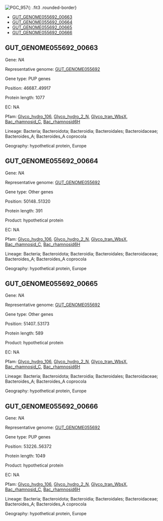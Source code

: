 ![PGC_957](../static/images/Clusters_figure/PGC_957.jpg){: .fit3 .rounded-border}

<ul id="myTab" class="nav nav-tabs">
  <li class="active">
        <a href="#tab1" data-toggle="tab">GUT_GENOME055692_00663</a>
  </li>
<li><a href="#tab2" data-toggle="tab">GUT_GENOME055692_00664</a></li>
<li><a href="#tab3" data-toggle="tab">GUT_GENOME055692_00665</a></li>
<li><a href="#tab4" data-toggle="tab">GUT_GENOME055692_00666</a></li>
</ul>

<div id="myTabContent" class="tab-content">
  <div class="tab-pane fade in active" id="tab1">

<h2 id="GUT_GENOME055692_00663">GUT_GENOME055692_00663</h2>
<p>Gene: <em>NA</em>
<p>Representative genome: <a href="https://www.ebi.ac.uk/metagenomics/genomes/MGYG-HGUT-01306">GUT_GENOME055692</a></p>
<p>Gene type: PUP genes</p>
<p>Position: 46687..49917</p>
<p>Protein length: 1077</p>
<p>EC: NA</p>
<p>Pfam: <a href="http://pfam.xfam.org/family/Glyco_hydro_106">Glyco_hydro_106</a>, <a href="http://pfam.xfam.org/family/Glyco_hydro_2_N">Glyco_hydro_2_N</a>, <a href="http://pfam.xfam.org/family/Glyco_tran_WbsX">Glyco_tran_WbsX</a>, <a href="http://pfam.xfam.org/family/Bac_rhamnosid_C">Bac_rhamnosid_C</a>, <a href="http://pfam.xfam.org/family/Bac_rhamnosid6H">Bac_rhamnosid6H</a></p>
<p>Lineage: Bacteria; Bacteroidota; Bacteroidia; Bacteroidales; Bacteroidaceae; Bacteroides_A; Bacteroides_A coprocola</p>
<p>Geography: hypothetical protein, Europe</p>
  </div>

  <div class="tab-pane fade" id="tab2">

<h2 id="GUT_GENOME055692_00664">GUT_GENOME055692_00664</h2>
<p>Gene: <em>NA</em></p>
<p>Representative genome: <a href="https://www.ebi.ac.uk/metagenomics/genomes/MGYG-HGUT-01306">GUT_GENOME055692</a></p>
<p>Gene type: Other genes</p>
<p>Position: 50148..51320</p>
<p>Protein length: 391</p>
<p>Product: hypothetical protein</p>
<p>EC: NA</p>
<p>Pfam: <a href="http://pfam.xfam.org/family/Glyco_hydro_106">Glyco_hydro_106</a>, <a href="http://pfam.xfam.org/family/Glyco_hydro_2_N">Glyco_hydro_2_N</a>, <a href="http://pfam.xfam.org/family/Glyco_tran_WbsX">Glyco_tran_WbsX</a>, <a href="http://pfam.xfam.org/family/Bac_rhamnosid_C">Bac_rhamnosid_C</a>, <a href="http://pfam.xfam.org/family/Bac_rhamnosid6H">Bac_rhamnosid6H</a></p>
<p>Lineage: Bacteria; Bacteroidota; Bacteroidia; Bacteroidales; Bacteroidaceae; Bacteroides_A; Bacteroides_A coprocola</p>
<p>Geography: hypothetical protein, Europe</p>

  </div>
  <div class="tab-pane fade" id="tab3">

<h2 id="GUT_GENOME055692_00665">GUT_GENOME055692_00665</h2>
<p>Gene: <em>NA</em></p>
<p>Representative genome: <a href="https://www.ebi.ac.uk/metagenomics/genomes/MGYG-HGUT-01306">GUT_GENOME055692</a></p>
<p>Gene type: Other genes</p>
<p>Position: 51407..53173</p>
<p>Protein length: 589</p>
<p>Product: hypothetical protein</p>
<p>EC: NA</p>
<p>Pfam: <a href="http://pfam.xfam.org/family/Glyco_hydro_106">Glyco_hydro_106</a>, <a href="http://pfam.xfam.org/family/Glyco_hydro_2_N">Glyco_hydro_2_N</a>, <a href="http://pfam.xfam.org/family/Glyco_tran_WbsX">Glyco_tran_WbsX</a>, <a href="http://pfam.xfam.org/family/Bac_rhamnosid_C">Bac_rhamnosid_C</a>, <a href="http://pfam.xfam.org/family/Bac_rhamnosid6H">Bac_rhamnosid6H</a></p>
<p>Lineage: Bacteria; Bacteroidota; Bacteroidia; Bacteroidales; Bacteroidaceae; Bacteroides_A; Bacteroides_A coprocola</p>
<p>Geography: hypothetical protein, Europe</p>

  </div>
  <div class="tab-pane fade" id="tab4">

<h2 id="GUT_GENOME055692_00666">GUT_GENOME055692_00666</h2>
<p>Gene: <em>NA</em></p>
<p>Representative genome: <a href="https://www.ebi.ac.uk/metagenomics/genomes/MGYG-HGUT-01306">GUT_GENOME055692</a></p>
<p>Gene type: PUP genes</p>
<p>Position: 53226..56372</p>
<p>Protein length: 1049</p>
<p>Product: hypothetical protein</p>
<p>EC: NA</p>
<p>Pfam: <a href="http://pfam.xfam.org/family/Glyco_hydro_106">Glyco_hydro_106</a>, <a href="http://pfam.xfam.org/family/Glyco_hydro_2_N">Glyco_hydro_2_N</a>, <a href="http://pfam.xfam.org/family/Glyco_tran_WbsX">Glyco_tran_WbsX</a>, <a href="http://pfam.xfam.org/family/Bac_rhamnosid_C">Bac_rhamnosid_C</a>, <a href="http://pfam.xfam.org/family/Bac_rhamnosid6H">Bac_rhamnosid6H</a></p>
<p>Lineage: Bacteria; Bacteroidota; Bacteroidia; Bacteroidales; Bacteroidaceae; Bacteroides_A; Bacteroides_A coprocola</p>
<p>Geography: hypothetical protein, Europe</p>

  </div>
</div>
